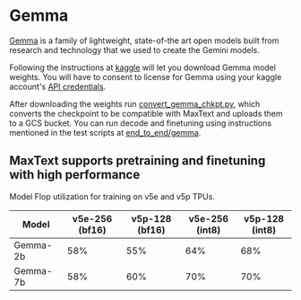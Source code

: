 <!--
 Copyright 2023 Google LLC

 Licensed under the Apache License, Version 2.0 (the "License");
 you may not use this file except in compliance with the License.
 You may obtain a copy of the License at

      https://www.apache.org/licenses/LICENSE-2.0

 Unless required by applicable law or agreed to in writing, software
 distributed under the License is distributed on an "AS IS" BASIS,
 WITHOUT WARRANTIES OR CONDITIONS OF ANY KIND, either express or implied.
 See the License for the specific language governing permissions and
 limitations under the License.
 -->

# Gemma
[Gemma](https://ai.google.dev/gemma) is a family of lightweight, state-of-the art open models built from research and technology that we used to create the Gemini models.

Following the instructions at [kaggle](https://www.kaggle.com/models/google/gemma/frameworks/maxText) will let you download Gemma model weights. You will have to consent to license for Gemma using your kaggle account's [API credentials](https://github.com/Kaggle/kaggle-api?tab=readme-ov-file#api-credentials).

After downloading the weights run [convert_gemma_chkpt.py](../../MaxText/convert_gemma_chkpt.py), which converts the checkpoint to be compatible with MaxText and uploads them to a GCS bucket. You can run decode and finetuning using instructions mentioned in the test scripts at [end_to_end/gemma](../../end_to_end/gemma).

## MaxText supports pretraining and finetuning with high performance

Model Flop utilization for training on v5e and v5p TPUs.

| Model    | v5e-256 (bf16) | v5p-128 (bf16) | v5e-256 (int8) | v5p-128 (int8) |
| -------- | -------------- | -------------- | -------------- | -------------- |
| Gemma-2b | 58%            | 55%            | 64%            | 68%            |
| Gemma-7b | 58%            | 60%            | 70%            | 70%            |
